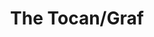 ---
pid: LLP368
title: The Tocan/Graf
location_transcription: Down town phili
zipcode: 
outside_phl: 
neighborhood: 
age: '9'
age_range: 6-13
instagram: 
image_file_name: LLP_368.jpg
proposal_transcription: 
topic: Animals
topic_summary: '0'
type: Sculpture Statue
keywords_other: toucan, giraffe, hybrid
credit: Israel Jimenez
image_labels: 
twitter: 
facebook: 
permalink: "/monuments/llp368/"
layout: item-page
---